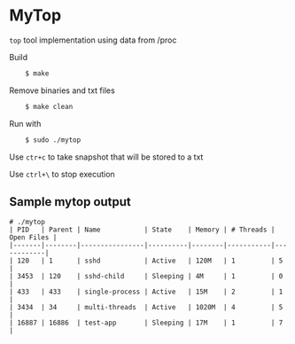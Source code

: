 MyTop
=====
`top` tool implementation using data from /proc

Build

```bash
    $ make
```
Remove binaries and txt files

```bash
    $ make clean
```

Run with

```bash
    $ sudo ./mytop
```
    

Use `ctr+c` to take snapshot that will be stored to a txt 

Use `ctrl+\` to stop execution


Sample mytop output
-------------------
```
# ./mytop
| PID   | Parent | Name           | State    | Memory | # Threads | Open Files |
|-------|--------|----------------|----------|--------|-----------|------------|
| 120   | 1      | sshd           | Active   | 120M   | 1         | 5          |
| 3453  | 120    | sshd-child     | Sleeping | 4M     | 1         | 0          |
| 433   | 433    | single-process | Active   | 15M    | 2         | 1          |
| 3434  | 34     | multi-threads  | Active   | 1020M  | 4         | 5          |
| 16887 | 16886  | test-app       | Sleeping | 17M    | 1         | 7          |
```


